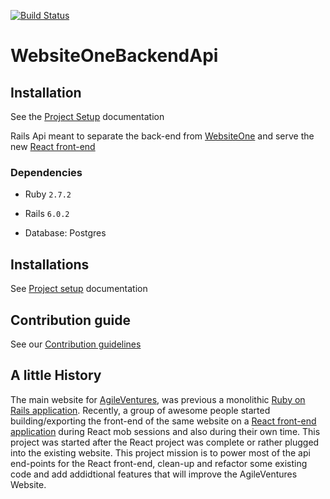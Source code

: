 [![Build Status](https://travis-ci.org/AgileVentures/WebsiteOneBackendApi.svg?branch=develop)](https://travis-ci.org/AgileVentures/WebsiteOneBackendApi)
# WebsiteOneBackendApi

## Installation

See the [Project Setup](docs/project_setup.md) documentation

Rails Api meant to separate the back-end from [WebsiteOne](https://github.com/AgileVentures/WebsiteOne) and serve the new [React front-end](https://github.com/AgileVentures/agile-ventures-website-react-front-end)

### Dependencies

- Ruby  `2.7.2`

- Rails `6.0.2`

- Database: Postgres

## Installations

See [Project setup](Installations.md) documentation

## Contribution guide

See our  [Contribution guidelines](CONTRIBUTING.md)

## A little History
The main website for [AgileVentures](agileventures.org), was previous a monolithic [Ruby on Rails application](https://github.com/AgileVentures/WebsiteOne).
Recently, a group of awesome people started building/exporting the front-end of the same website on a [React front-end application](https://github.com/AgileVentures/agile-ventures-website-react-front-end)
during React mob sessions and also during their own time.
This project was started after the React project was complete or rather plugged into the existing website. This project mission is to power most of the api end-points for 
the React front-end, clean-up and refactor some existing code and add addidtional features that will improve the AgileVentures Website.
